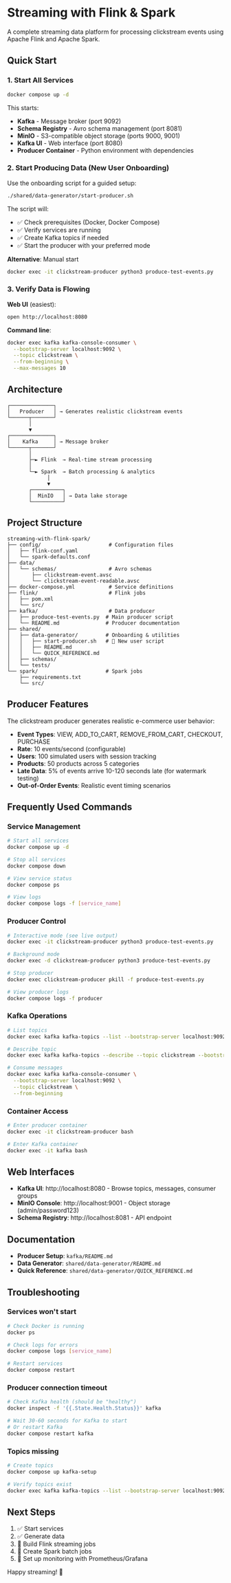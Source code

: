 # Streaming with Flink & Spark

A complete streaming data platform for processing clickstream events using Apache Flink and Apache Spark.

## Quick Start

### 1. Start All Services

```bash
docker compose up -d
```

This starts:
- **Kafka** - Message broker (port 9092)
- **Schema Registry** - Avro schema management (port 8081)
- **MinIO** - S3-compatible object storage (ports 9000, 9001)
- **Kafka UI** - Web interface (port 8080)
- **Producer Container** - Python environment with dependencies

### 2. Start Producing Data (New User Onboarding)

Use the onboarding script for a guided setup:

```bash
./shared/data-generator/start-producer.sh
```

The script will:
- ✅ Check prerequisites (Docker, Docker Compose)
- ✅ Verify services are running
- ✅ Create Kafka topics if needed
- ✅ Start the producer with your preferred mode

**Alternative**: Manual start

```bash
docker exec -it clickstream-producer python3 produce-test-events.py
```

### 3. Verify Data is Flowing

**Web UI** (easiest):
```bash
open http://localhost:8080
```

**Command line**:
```bash
docker exec kafka kafka-console-consumer \
  --bootstrap-server localhost:9092 \
  --topic clickstream \
  --from-beginning \
  --max-messages 10
```

## Architecture

```
┌──────────────┐
│   Producer   │ → Generates realistic clickstream events
└──────┬───────┘
       │
       ▼
┌──────────────┐
│    Kafka     │ → Message broker
└──────┬───────┘
       │
       ├─► Flink  → Real-time stream processing
       │
       └─► Spark  → Batch processing & analytics
             │
             ▼
       ┌──────────┐
       │  MinIO   │ → Data lake storage
       └──────────┘
```

## Project Structure

```
streaming-with-flink-spark/
├── config/                      # Configuration files
│   ├── flink-conf.yaml
│   └── spark-defaults.conf
├── data/
│   └── schemas/                 # Avro schemas
│       ├── clickstream-event.avsc
│       └── clickstream-event-readable.avsc
├── docker-compose.yml           # Service definitions
├── flink/                       # Flink jobs
│   ├── pom.xml
│   └── src/
├── kafka/                       # Data producer
│   ├── produce-test-events.py  # Main producer script
│   └── README.md               # Producer documentation
├── shared/
│   ├── data-generator/         # Onboarding & utilities
│   │   ├── start-producer.sh   # 🌟 New user script
│   │   ├── README.md
│   │   └── QUICK_REFERENCE.md
│   ├── schemas/
│   └── tests/
└── spark/                      # Spark jobs
    ├── requirements.txt
    └── src/
```

## Producer Features

The clickstream producer generates realistic e-commerce user behavior:

- **Event Types**: VIEW, ADD_TO_CART, REMOVE_FROM_CART, CHECKOUT, PURCHASE
- **Rate**: 10 events/second (configurable)
- **Users**: 100 simulated users with session tracking
- **Products**: 50 products across 5 categories
- **Late Data**: 5% of events arrive 10-120 seconds late (for watermark testing)
- **Out-of-Order Events**: Realistic event timing scenarios

## Frequently Used Commands

### Service Management

```bash
# Start all services
docker compose up -d

# Stop all services
docker compose down

# View service status
docker compose ps

# View logs
docker compose logs -f [service_name]
```

### Producer Control

```bash
# Interactive mode (see live output)
docker exec -it clickstream-producer python3 produce-test-events.py

# Background mode
docker exec -d clickstream-producer python3 produce-test-events.py

# Stop producer
docker exec clickstream-producer pkill -f produce-test-events.py

# View producer logs
docker compose logs -f producer
```

### Kafka Operations

```bash
# List topics
docker exec kafka kafka-topics --list --bootstrap-server localhost:9092

# Describe topic
docker exec kafka kafka-topics --describe --topic clickstream --bootstrap-server localhost:9092

# Consume messages
docker exec kafka kafka-console-consumer \
  --bootstrap-server localhost:9092 \
  --topic clickstream \
  --from-beginning
```

### Container Access

```bash
# Enter producer container
docker exec -it clickstream-producer bash

# Enter Kafka container
docker exec -it kafka bash
```

## Web Interfaces

- **Kafka UI**: http://localhost:8080 - Browse topics, messages, consumer groups
- **MinIO Console**: http://localhost:9001 - Object storage (admin/password123)
- **Schema Registry**: http://localhost:8081 - API endpoint

## Documentation

- **Producer Setup**: `kafka/README.md`
- **Data Generator**: `shared/data-generator/README.md`
- **Quick Reference**: `shared/data-generator/QUICK_REFERENCE.md`

## Troubleshooting

### Services won't start

```bash
# Check Docker is running
docker ps

# Check logs for errors
docker compose logs [service_name]

# Restart services
docker compose restart
```

### Producer connection timeout

```bash
# Check Kafka health (should be "healthy")
docker inspect -f '{{.State.Health.Status}}' kafka

# Wait 30-60 seconds for Kafka to start
# Or restart Kafka
docker compose restart kafka
```

### Topics missing

```bash
# Create topics
docker compose up kafka-setup

# Verify topics exist
docker exec kafka kafka-topics --list --bootstrap-server localhost:9092
```

## Next Steps

1. ✅ Start services
2. ✅ Generate data
3. 🔄 Build Flink streaming jobs
4. 🔄 Create Spark batch jobs
5. 🔄 Set up monitoring with Prometheus/Grafana

Happy streaming! 🚀
